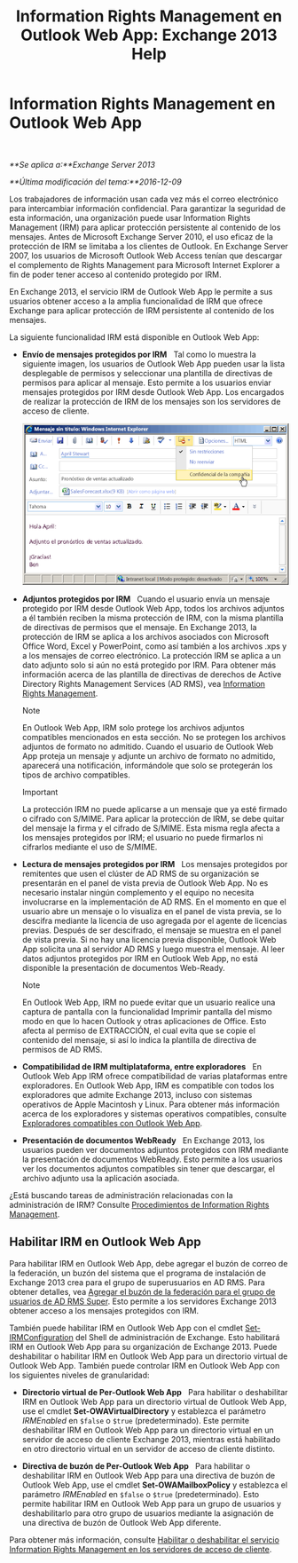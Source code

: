 ﻿---
title: 'Information Rights Management en Outlook Web App: Exchange 2013 Help'
TOCTitle: Information Rights Management en Outlook Web App
ms:assetid: 60a49dab-17ac-4d2c-9b41-7d87250d6c00
ms:mtpsurl: https://technet.microsoft.com/es-es/library/Dd876891(v=EXCHG.150)
ms:contentKeyID: 49895662
ms.date: 04/23/2018
mtps_version: v=EXCHG.150
ms.translationtype: HT
---

# Information Rights Management en Outlook Web App

 

_**Se aplica a:**Exchange Server 2013_

_**Última modificación del tema:**2016-12-09_

Los trabajadores de información usan cada vez más el correo electrónico para intercambiar información confidencial. Para garantizar la seguridad de esta información, una organización puede usar Information Rights Management (IRM) para aplicar protección persistente al contenido de los mensajes. Antes de Microsoft Exchange Server 2010, el uso eficaz de la protección de IRM se limitaba a los clientes de Outlook. En Exchange Server 2007, los usuarios de Microsoft Outlook Web Access tenían que descargar el complemento de Rights Management para Microsoft Internet Explorer a fin de poder tener acceso al contenido protegido por IRM.

En Exchange 2013, el servicio IRM de Outlook Web App le permite a sus usuarios obtener acceso a la amplia funcionalidad de IRM que ofrece Exchange para aplicar protección de IRM persistente al contenido de los mensajes.

La siguiente funcionalidad IRM está disponible en Outlook Web App:

  - **Envío de mensajes protegidos por IRM**   Tal como lo muestra la siguiente imagen, los usuarios de Outlook Web App pueden usar la lista desplegable de permisos y seleccionar una plantilla de directivas de permisos para aplicar al mensaje. Esto permite a los usuarios enviar mensajes protegidos por IRM desde Outlook Web App. Los encargados de realizar la protección de IRM de los mensajes son los servidores de acceso de cliente.
    
    ![Envío de un mensaje protegido mediante IRM desde OWA](images/Dd876891.fa8cabb5-c049-46dc-8b29-9d9957dbfd3e(EXCHG.150).gif "Envío de un mensaje protegido mediante IRM desde OWA")  

  - **Adjuntos protegidos por IRM**   Cuando el usuario envía un mensaje protegido por IRM desde Outlook Web App, todos los archivos adjuntos a él también reciben la misma protección de IRM, con la misma plantilla de directivas de permisos que el mensaje. En Exchange 2013, la protección de IRM se aplica a los archivos asociados con Microsoft Office Word, Excel y PowerPoint, como así también a los archivos .xps y a los mensajes de correo electrónico. La protección IRM se aplica a un dato adjunto solo si aún no está protegido por IRM. Para obtener más información acerca de las plantilla de directivas de derechos de Active Directory Rights Management Services (AD RMS), vea [Information Rights Management](information-rights-management-exchange-2013-help.md).
    

    > [!NOTE]
    > En Outlook Web App, IRM solo protege los archivos adjuntos compatibles mencionados en esta sección. No se protegen los archivos adjuntos de formato no admitido. Cuando el usuario de Outlook Web App proteja un mensaje y adjunte un archivo de formato no admitido, aparecerá una notificación, informándole que solo se protegerán los tipos de archivo compatibles.

    

    > [!IMPORTANT]
    > La protección IRM no puede aplicarse a un mensaje que ya esté firmado o cifrado con S/MIME. Para aplicar la protección de IRM, se debe quitar del mensaje la firma y el cifrado de S/MIME. Esta misma regla afecta a los mensajes protegidos por IRM; el usuario no puede firmarlos ni cifrarlos mediante el uso de S/MIME.



  - **Lectura de mensajes protegidos por IRM**   Los mensajes protegidos por remitentes que usen el clúster de AD RMS de su organización se presentarán en el panel de vista previa de Outlook Web App. No es necesario instalar ningún complemento y el equipo no necesita involucrarse en la implementación de AD RMS. En el momento en que el usuario abre un mensaje o lo visualiza en el panel de vista previa, se lo descifra mediante la licencia de uso agregada por el agente de licencias previas. Después de ser descifrado, el mensaje se muestra en el panel de vista previa. Si no hay una licencia previa disponible, Outlook Web App solicita una al servidor AD RMS y luego muestra el mensaje. Al leer datos adjuntos protegidos por IRM en Outlook Web App, no está disponible la presentación de documentos Web-Ready.
    

    > [!NOTE]
    > En Outlook Web App, IRM no puede evitar que un usuario realice una captura de pantalla con la funcionalidad Imprimir pantalla del mismo modo en que lo hacen Outlook y otras aplicaciones de Office. Esto afecta al permiso de EXTRACCIÓN, el cual evita que se copie el contenido del mensaje, si así lo indica la plantilla de directiva de permisos de AD&nbsp;RMS.



  - **Compatibilidad de IRM multiplataforma, entre exploradores**   En Outlook Web App IRM ofrece compatibilidad de varias plataformas entre exploradores. En Outlook Web App, IRM es compatible con todos los exploradores que admite Exchange 2013, incluso con sistemas operativos de Apple Macintosh y Linux. Para obtener más información acerca de los exploradores y sistemas operativos compatibles, consulte [Exploradores compatibles con Outlook Web App](https://go.microsoft.com/fwlink/p/?linkid=129362).

  - **Presentación de documentos WebReady**   En Exchange 2013, los usuarios pueden ver documentos adjuntos protegidos con IRM mediante la presentación de documentos WebReady. Esto permite a los usuarios ver los documentos adjuntos compatibles sin tener que descargar, el archivo adjunto usa la aplicación asociada.

¿Está buscando tareas de administración relacionadas con la administración de IRM? Consulte [Procedimientos de Information Rights Management](information-rights-management-procedures-exchange-2013-help.md).

## Habilitar IRM en Outlook Web App

Para habilitar IRM en Outlook Web App, debe agregar el buzón de correo de la federación, un buzón del sistema que el programa de instalación de Exchange 2013 crea para el grupo de superusuarios en AD RMS. Para obtener detalles, vea [Agregar el buzón de la federación para el grupo de usuarios de AD RMS Super](add-the-federation-mailbox-to-the-ad-rms-super-users-group-exchange-2013-help.md). Esto permite a los servidores Exchange 2013 obtener acceso a los mensajes protegidos con IRM.

También puede habilitar IRM en Outlook Web App con el cmdlet [Set-IRMConfiguration](https://technet.microsoft.com/es-es/library/dd979792\(v=exchg.150\)) del Shell de administración de Exchange. Esto habilitará IRM en Outlook Web App para su organización de Exchange 2013. Puede deshabilitar o habilitar IRM en Outlook Web App para un directorio virtual de Outlook Web App. También puede controlar IRM en Outlook Web App con los siguientes niveles de granularidad:

  - **Directorio virtual de Per-Outlook Web App**   Para habilitar o deshabilitar IRM en Outlook Web App para un directorio virtual de Outlook Web App, use el cmdlet **Set-OWAVirtualDirectory** y establezca el parámetro *IRMEnabled* en `$false` o `$true` (predeterminado). Este permite deshabilitar IRM en Outlook Web App para un directorio virtual en un servidor de acceso de cliente Exchange 2013, mientras está habilitado en otro directorio virtual en un servidor de acceso de cliente distinto.

  - **Directiva de buzón de Per-Outlook Web App**   Para habilitar o deshabilitar IRM en Outlook Web App para una directiva de buzón de Outlook Web App, use el cmdlet **Set-OWAMailboxPolicy** y establezca el parámetro *IRMEnabled* en `$false` o `$true` (predeterminado). Esto permite habilitar IRM en Outlook Web App para un grupo de usuarios y deshabilitarlo para otro grupo de usuarios mediante la asignación de una directiva de buzón de Outlook Web App diferente.

Para obtener más información, consulte [Habilitar o deshabilitar el servicio Information Rights Management en los servidores de acceso de cliente](enable-or-disable-information-rights-management-on-client-access-servers-exchange-2013-help.md).


